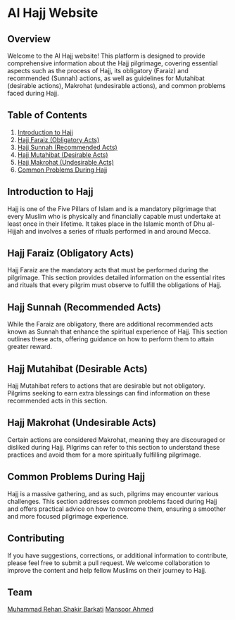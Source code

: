 # Al Hajj Website

## Overview

Welcome to the Al Hajj website! This platform is designed to provide comprehensive information about the Hajj pilgrimage, covering essential aspects such as the process of Hajj, its obligatory (Faraiz) and recommended (Sunnah) actions, as well as guidelines for Mutahibat (desirable actions), Makrohat (undesirable actions), and common problems faced during Hajj.

## Table of Contents

1. [Introduction to Hajj](#introduction-to-hajj)
2. [Hajj Faraiz (Obligatory Acts)](#hajj-faraiz)
3. [Hajj Sunnah (Recommended Acts)](#hajj-sunnah)
4. [Hajj Mutahibat (Desirable Acts)](#hajj-mutahibat)
5. [Hajj Makrohat (Undesirable Acts)](#hajj-makrohat)
6. [Common Problems During Hajj](#common-problems-during-hajj)

## Introduction to Hajj

Hajj is one of the Five Pillars of Islam and is a mandatory pilgrimage that every Muslim who is physically and financially capable must undertake at least once in their lifetime. It takes place in the Islamic month of Dhu al-Hijjah and involves a series of rituals performed in and around Mecca.

## Hajj Faraiz (Obligatory Acts)

Hajj Faraiz are the mandatory acts that must be performed during the pilgrimage. This section provides detailed information on the essential rites and rituals that every pilgrim must observe to fulfill the obligations of Hajj.

## Hajj Sunnah (Recommended Acts)

While the Faraiz are obligatory, there are additional recommended acts known as Sunnah that enhance the spiritual experience of Hajj. This section outlines these acts, offering guidance on how to perform them to attain greater reward.

## Hajj Mutahibat (Desirable Acts)

Hajj Mutahibat refers to actions that are desirable but not obligatory. Pilgrims seeking to earn extra blessings can find information on these recommended acts in this section.

## Hajj Makrohat (Undesirable Acts)

Certain actions are considered Makrohat, meaning they are discouraged or disliked during Hajj. Pilgrims can refer to this section to understand these practices and avoid them for a more spiritually fulfilling pilgrimage.

## Common Problems During Hajj

Hajj is a massive gathering, and as such, pilgrims may encounter various challenges. This section addresses common problems faced during Hajj and offers practical advice on how to overcome them, ensuring a smoother and more focused pilgrimage experience.

## Contributing

If you have suggestions, corrections, or additional information to contribute, please feel free to submit a pull request. We welcome collaboration to improve the content and help fellow Muslims on their journey to Hajj.

## Team
[Muhammad Rehan Shakir Barkati](https://github.com/ShakirBarkati/)
[Mansoor Ahmed](https://github.com/MansoorAhmedk)